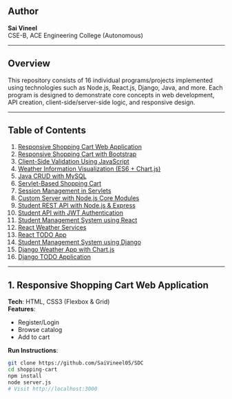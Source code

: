 ## Author
**Sai Vineel**  
CSE-B, ACE Engineering College (Autonomous)

---

## Overview

This repository consists of 16 individual programs/projects implemented using technologies such as Node.js, React.js, Django, Java, and more. Each program is designed to demonstrate core concepts in web development, API creation, client-side/server-side logic, and responsive design.

---

## Table of Contents

1. [Responsive Shopping Cart Web Application](#1-responsive-shopping-cart-web-application)
2. [Responsive Shopping Cart with Bootstrap](#2-responsive-shopping-cart-with-bootstrap)
3. [Client-Side Validation Using JavaScript](#3-client-side-validation-using-javascript)
4. [Weather Information Visualization (ES6 + Chart.js)](#4-weather-information-visualization-es6--chartjs)
5. [Java CRUD with MySQL](#5-java-crud-with-mysql)
6. [Servlet-Based Shopping Cart](#6-servlet-based-shopping-cart)
7. [Session Management in Servlets](#7-session-management-in-servlets)
8. [Custom Server with Node.js Core Modules](#8-custom-server-with-nodejs-core-modules)
9. [Student REST API with Node.js & Express](#9-student-rest-api-with-nodejs--express)
10. [Student API with JWT Authentication](#10-student-api-with-jwt-authentication)
11. [Student Management System using React](#11-student-management-system-using-react)
12. [React Weather Services](#12-react-weather-services)
13. [React TODO App](#13-react-todo-app)
14. [Student Management System using Django](#14-student-management-system-using-django)
15. [Django Weather App with Chart.js](#15-django-weather-app-with-chartjs)
16. [Django TODO Application](#16-django-todo-application)

---

## 1. Responsive Shopping Cart Web Application

**Tech**: HTML, CSS3 (Flexbox & Grid)  
**Features**:
- Register/Login
- Browse catalog
- Add to cart

**Run Instructions**:
```bash
git clone https://github.com/SaiVineel05/SDC
cd shopping-cart
npm install
node server.js
# Visit http://localhost:3000
